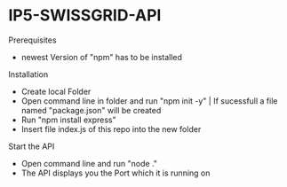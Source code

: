 # IP5-SWISSGRID-API

Prerequisites
- newest Version of "npm" has to be installed

Installation
- Create local Folder
- Open command line in folder and run "npm init -y" | If sucessfull a file named "package.json" will be created
- Run "npm install express"
- Insert file index.js of this repo into the new folder

Start the API
- Open command line and run "node ."
- The API displays you the Port which it is running on
